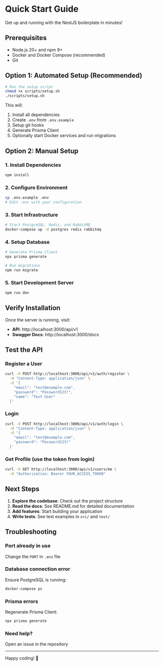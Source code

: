 # Quick Start Guide

Get up and running with the NestJS boilerplate in minutes!

## Prerequisites

- Node.js 20+ and npm 9+
- Docker and Docker Compose (recommended)
- Git

## Option 1: Automated Setup (Recommended)

```bash
# Run the setup script
chmod +x scripts/setup.sh
./scripts/setup.sh
```

This will:
1. Install all dependencies
2. Create `.env` from `.env.example`
3. Setup git hooks
4. Generate Prisma Client
5. Optionally start Docker services and run migrations

## Option 2: Manual Setup

### 1. Install Dependencies
```bash
npm install
```

### 2. Configure Environment
```bash
cp .env.example .env
# Edit .env with your configuration
```

### 3. Start Infrastructure
```bash
# Start PostgreSQL, Redis, and RabbitMQ
docker-compose up -d postgres redis rabbitmq
```

### 4. Setup Database
```bash
# Generate Prisma Client
npx prisma generate

# Run migrations
npm run migrate
```

### 5. Start Development Server
```bash
npm run dev
```

## Verify Installation

Once the server is running, visit:

- **API**: http://localhost:3000/api/v1
- **Swagger Docs**: http://localhost:3000/docs

## Test the API

### Register a User
```bash
curl -X POST http://localhost:3000/api/v1/auth/register \
  -H "Content-Type: application/json" \
  -d '{
    "email": "test@example.com",
    "password": "Password123!",
    "name": "Test User"
  }'
```

### Login
```bash
curl -X POST http://localhost:3000/api/v1/auth/login \
  -H "Content-Type: application/json" \
  -d '{
    "email": "test@example.com",
    "password": "Password123!"
  }'
```

### Get Profile (use the token from login)
```bash
curl -X GET http://localhost:3000/api/v1/users/me \
  -H "Authorization: Bearer YOUR_ACCESS_TOKEN"
```

## Next Steps

1. **Explore the codebase**: Check out the project structure
2. **Read the docs**: See README.md for detailed documentation
3. **Add features**: Start building your application
4. **Write tests**: See test examples in `src/` and `test/`

## Troubleshooting

### Port already in use
Change the `PORT` in `.env` file

### Database connection error
Ensure PostgreSQL is running:
```bash
docker-compose ps
```

### Prisma errors
Regenerate Prisma Client:
```bash
npx prisma generate
```

### Need help?
Open an issue in the repository

---

Happy coding! 🚀
